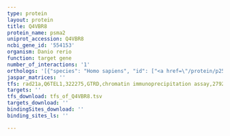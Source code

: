 ```yaml
---
type: protein
layout: protein
title: Q4VBR8
protein_name: psma2
uniprot_accession: Q4VBR8
ncbi_gene_id: '554153'
organism: Danio rerio
function: target gene
number_of_interactions: '1'
orthologs: '[{"species": "Homo sapiens", "id": ["<a href=\"/protein/p25787\">P25787</a>"]}, {"species": "Mus musculus", "id": ["<a href=\"/protein/p49722\">P49722</a>"]}, {"species": "Rattus norvegicus", "id": ["<a href=\"/protein/p17220\">P17220</a>"]}, {"species": "Drosophila melanogaster", "id": ["<a href=\"/protein/p40301\">P40301</a>"]}, {"species": "Caenorhabditis elegans", "id": ["<a href=\"/protein/q27488\">Q27488</a>"]}, {"species": "Saccharomyces cerevisiae", "id": ["<a href=\"/protein/p23639\">P23639</a>"]}]'
jaspar_matrices: ''
tfs: rad21a,Q6TEL1,322275,GTRD,chromatin immunoprecipitation assay,27924024%5Buid%5D,No
targets: ''
tfs_download: tfs_of_Q4VBR8.tsv
targets_download: ''
bindingSites_download: ''
binding_sites_ls: ''

---
```


